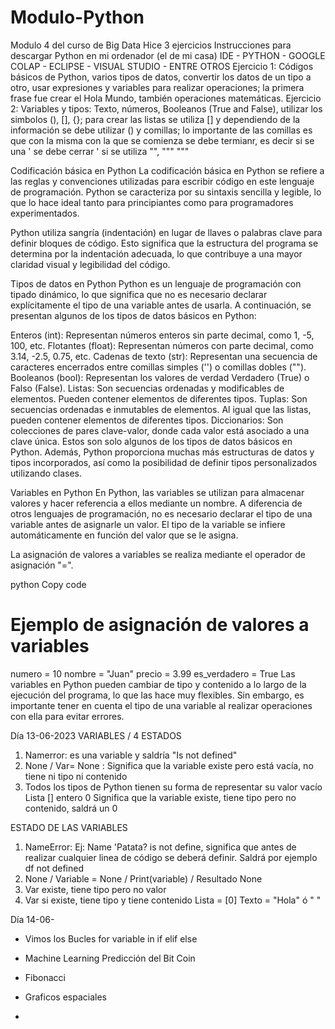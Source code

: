 # Modulo-Python
Modulo 4 del curso de Big Data
Hice 3 ejercicios
Instrucciones para descargar Python en mi ordenador (el de mi casa)
IDE - PYTHON - GOOGLE COLAP - ECLIPSE - VISUAL STUDIO - ENTRE OTROS
Ejercicio 1: Códigos básicos de Python, varios tipos de datos, convertir los datos de un tipo a otro, usar expresiones y variables para realizar operaciones;
la primera frase fue crear el Hola Mundo, también operaciones matemáticas.
Ejercicio 2: Variables y tipos: Texto, números, Booleanos (True and False), utilizar los simbolos (), [], {}; para crear las listas se utiliza [] y dependiendo 
de la información se debe utilizar () y comillas; lo importante de las comillas es que con la misma con la que se comienza se debe termianr, es decir si se una ' se debe cerrar ' si se utiliza "", """ """

Codificación básica en Python
La codificación básica en Python se refiere a las reglas y convenciones utilizadas para escribir código en este lenguaje de programación. Python se caracteriza por su sintaxis sencilla y legible, lo que lo hace ideal tanto para principiantes como para programadores experimentados.

Python utiliza sangría (indentación) en lugar de llaves o palabras clave para definir bloques de código. Esto significa que la estructura del programa se determina por la indentación adecuada, lo que contribuye a una mayor claridad visual y legibilidad del código.

Tipos de datos en Python
Python es un lenguaje de programación con tipado dinámico, lo que significa que no es necesario declarar explícitamente el tipo de una variable antes de usarla. A continuación, se presentan algunos de los tipos de datos básicos en Python:

Enteros (int): Representan números enteros sin parte decimal, como 1, -5, 100, etc.
Flotantes (float): Representan números con parte decimal, como 3.14, -2.5, 0.75, etc.
Cadenas de texto (str): Representan una secuencia de caracteres encerrados entre comillas simples ('') o comillas dobles ("").
Booleanos (bool): Representan los valores de verdad Verdadero (True) o Falso (False).
Listas: Son secuencias ordenadas y modificables de elementos. Pueden contener elementos de diferentes tipos.
Tuplas: Son secuencias ordenadas e inmutables de elementos. Al igual que las listas, pueden contener elementos de diferentes tipos.
Diccionarios: Son colecciones de pares clave-valor, donde cada valor está asociado a una clave única.
Estos son solo algunos de los tipos de datos básicos en Python. Además, Python proporciona muchas más estructuras de datos y tipos incorporados, así como la posibilidad de definir tipos personalizados utilizando clases.

Variables en Python
En Python, las variables se utilizan para almacenar valores y hacer referencia a ellos mediante un nombre. A diferencia de otros lenguajes de programación, no es necesario declarar el tipo de una variable antes de asignarle un valor. El tipo de la variable se infiere automáticamente en función del valor que se le asigna.

La asignación de valores a variables se realiza mediante el operador de asignación "=".

python
Copy code
# Ejemplo de asignación de valores a variables
numero = 10
nombre = "Juan"
precio = 3.99
es_verdadero = True
Las variables en Python pueden cambiar de tipo y contenido a lo largo de la ejecución del programa, lo que las hace muy flexibles. Sin embargo, es importante tener en cuenta el tipo de una variable al realizar operaciones con ella para evitar errores.

Día 13-06-2023
VARIABLES / 4 ESTADOS
1) Namerror:  es una variable y saldría "Is not defined"
2) None / Var= None : Significa que la variable existe pero está vacía, no tiene ni tipo ni contenido
3) Todos los tipos de Python tienen su forma de representar su valor vacío
  Lista []
  entero 0
  Significa que la variable existe, tiene tipo pero no contenido, saldrá un 0

ESTADO DE LAS VARIABLES
1) NameError: Ej: Name 'Patata? is not define, significa que antes de realizar cualquier linea de código se deberá definir. Saldrá por ejemplo df not defined
2) None / Variable = None  / Print(variable)   / Resultado None
3) Var existe, tiene tipo pero no valor
4) Var si existe, tiene tipo y tiene contenido
  Lista = [0]
  Texto = "Hola" ó " "

Día 14-06-
- Vimos los Bucles
for variable in 
if
elif
else

- Machine Learning
Predicción del Bit Coin

- Fibonacci
- Graficos espaciales
- 




